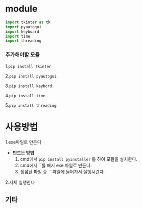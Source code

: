 # module
```python
import tkinter as tk
import pyautogui 
import keyboard
import time 
import threading
```
### 추가해야할 모듈
1.`pip install tkinter`

2.`pip install pyautogui`

3.`pip install keybord`

4.`pip install time`

5.`pip install threading`


# 사용방법

1.exe파일로 만든다
- **만드는 방법**
  1. cmd에서 `pip install pyinstaller` 를 하여 모듈을 설치한다.
  2. cmd에서 ``를 해서 exe 파일로 만든다.
  3. 생섬된 파일 중 `` 파일에 들어가서 실행시킨다.
 

2.자체 실행한다

## 기타







